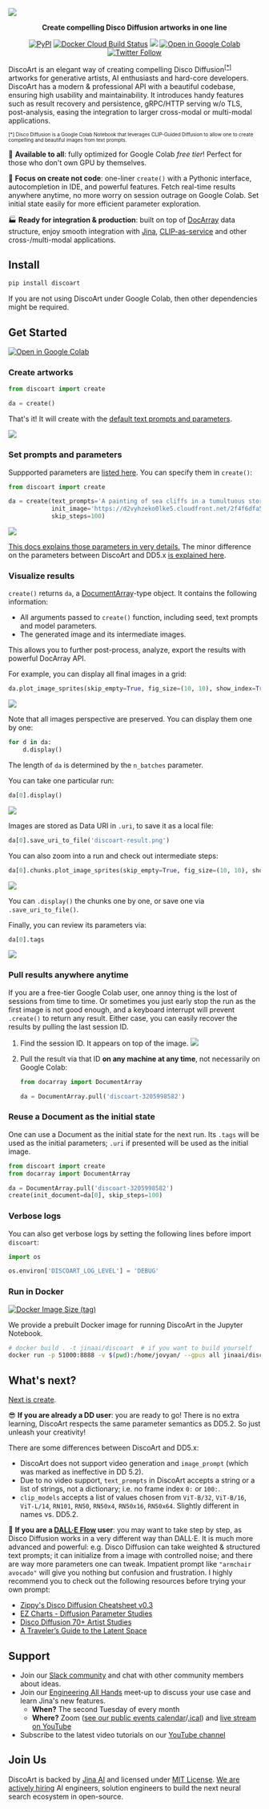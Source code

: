 ![](.github/banner.png)

<p align="center">
<b>Create compelling Disco Diffusion artworks in one line</b>
</p>

<p align=center>
<a href="https://pypi.org/project/discoart/"><img src="https://img.shields.io/pypi/v/discoart?style=flat-square&amp;label=Release" alt="PyPI"></a>
<a href="https://hub.docker.com/repository/docker/jinaai/discoart"><img alt="Docker Cloud Build Status" src="https://img.shields.io/docker/cloud/build/jinaai/discoart?logo=docker&logoColor=white&style=flat-square"></a>
<a href="https://slack.jina.ai"><img src="https://img.shields.io/badge/Slack-3.1k-blueviolet?logo=slack&amp;logoColor=white&style=flat-square"></a>
<a href="https://colab.research.google.com/github/jina-ai/discoart/blob/main/discoart.ipynb"><img src="https://img.shields.io/badge/Open-in%20Colab-brightgreen?logo=google-colab&style=flat-square" alt="Open in Google Colab"/></a>
<a href="https://twitter.com/hxiao/status/1542967938369687552?s=20&t=DO27EKNMADzv4WjHLQiPFA"><img alt="Twitter Follow" src="https://img.shields.io/twitter/follow/hxiao?label=gallery&style=social"></a> 
</p>

DiscoArt is an elegant way of creating compelling Disco Diffusion<sup><a href="#example-application">[*]</a></sup> artworks for generative artists, AI enthusiasts and hard-core developers. DiscoArt has a modern & professional API with a beautiful codebase, ensuring high usability and maintainability. It introduces handy features such as result recovery and persistence, gRPC/HTTP serving w/o TLS, post-analysis, easing the integration to larger cross-modal or multi-modal applications.

<sub><sup><a id="example-application">[*]</a> 
Disco Diffusion is a Google Colab Notebook that leverages CLIP-Guided Diffusion to allow one to create compelling and beautiful images from text prompts.
</sup></sub>

👼 **Available to all**: fully optimized for Google Colab *free tier*! Perfect for those who don't own GPU by themselves.

🎨 **Focus on create not code**: one-liner `create()` with a Pythonic interface, autocompletion in IDE, and powerful features. Fetch real-time results anywhere anytime, no more worry on session outrage on Google Colab. Set initial state easily for more efficient parameter exploration.

🏭 **Ready for integration & production**: built on top of [DocArray](https://github.com/jina-ai/docarray) data structure, enjoy smooth integration with [Jina](https://github.com/jina-ai/jina), [CLIP-as-service](https://github.com/jina-ai/clip-as-service) and other cross-/multi-modal applications.

## Install

```bash
pip install discoart
```

If you are not using DiscoArt under Google Colab, then other dependencies might be required.

## Get Started

<a href="https://colab.research.google.com/github/jina-ai/discoart/blob/main/discoart.ipynb"><img src="https://img.shields.io/badge/Open-in%20Colab-brightgreen?logo=google-colab&style=flat-square" alt="Open in Google Colab"/></a>

### Create artworks

```python
from discoart import create

da = create()
```

That's it! It will create with the [default text prompts and parameters](./discoart/resources/default.yml).

![](.github/create-demo.gif)

### Set prompts and parameters

Suppported parameters are [listed here](./discoart/resources/default.yml). You can specify them in `create()`:

```python
from discoart import create

da = create(text_prompts='A painting of sea cliffs in a tumultuous storm, Trending on ArtStation.',
            init_image='https://d2vyhzeko0lke5.cloudfront.net/2f4f6dfa5a05e078469ebe57e77b72f0.png',
            skip_steps=100)
```

![](.github/parameter-demo.gif)


[This docs explains those parameters in very details.](https://docs.google.com/document/d/1l8s7uS2dGqjztYSjPpzlmXLjl5PM3IGkRWI3IiCuK7g/mobilebasic) The minor difference on the parameters between DiscoArt and DD5.x [is explained here](#whats-next).


### Visualize results

`create()` returns `da`, a [DocumentArray](https://docarray.jina.ai/fundamentals/documentarray/)-type object. It contains the following information:
- All arguments passed to `create()` function, including seed, text prompts and model parameters.
- The generated image and its intermediate images.

This allows you to further post-process, analyze, export the results with powerful DocArray API.

For example, you can display all final images in a grid:

```python
da.plot_image_sprites(skip_empty=True, fig_size=(10, 10), show_index=True)
```
![](.github/all-results.png)

Note that all images perspective are preserved. You can display them one by one:

```python
for d in da:
    d.display()
```

The length of `da` is determined by the `n_batches` parameter.

You can take one particular run:

```python
da[0].display()
```

![](.github/display.png)

Images are stored as Data URI in `.uri`, to save it as a local file:

```python
da[0].save_uri_to_file('discoart-result.png')
```

You can also zoom into a run and check out intermediate steps:

```python
da[0].chunks.plot_image_sprites(skip_empty=True, fig_size=(10, 10), show_index=True)
```
![](.github/chunks.png)

You can `.display()` the chunks one by one, or save one via `.save_uri_to_file()`.

Finally, you can review its parameters via:

```python
da[0].tags
```
![](.github/tags.png)


### Pull results anywhere anytime

If you are a free-tier Google Colab user, one annoy thing is the lost of sessions from time to time. Or sometimes you just early stop the run as the first image is not good enough, and a keyboard interrupt will prevent `.create()` to return any result. Either case, you can easily recover the results by pulling the last session ID.

1. Find the session ID. It appears on top of the image. 
![](.github/session-id.png)

2. Pull the result via that ID **on any machine at any time**, not necessarily on Google Colab:
    ```python
    from docarray import DocumentArray

    da = DocumentArray.pull('discoart-3205998582')
    ```

### Reuse a Document as the initial state

One can use a Document as the initial state for the next run. Its `.tags` will be used as the initial parameters; `.uri` if presented will be used as the initial image.

```python
from discoart import create
from docarray import DocumentArray

da = DocumentArray.pull('discoart-3205998582')
create(init_document=da[0], skip_steps=100)
```


### Verbose logs

You can also get verbose logs by setting the following lines before import `discoart`:

```python
import os

os.environ['DISCOART_LOG_LEVEL'] = 'DEBUG'
```

### Run in Docker

[![Docker Image Size (tag)](https://img.shields.io/docker/image-size/jinaai/discoart/latest?logo=docker&logoColor=white&style=flat-square)](https://hub.docker.com/repository/docker/jinaai/discoart)

We provide a prebuilt Docker image for running DiscoArt in the Jupyter Notebook. 

```bash
# docker build . -t jinaai/discoart  # if you want to build yourself
docker run -p 51000:8888 -v $(pwd):/home/jovyan/ --gpus all jinaai/discoart
```



## What's next?

[Next is create](https://colab.research.google.com/github/jina-ai/discoart/blob/main/discoart.ipynb).

😎 **If you are already a DD user**: you are ready to go! There is no extra learning, DiscoArt respects the same parameter semantics as DD5.2. So just unleash your creativity!

There are some differences between DiscoArt and DD5.x:
  - DiscoArt does not support video generation and `image_prompt` (which was marked as ineffective in DD 5.2).
  - Due to no video support, `text_prompts` in DiscoArt accepts a string or a list of strings, not a dictionary; i.e. no frame index `0:` or `100:`.
  - `clip_models` accepts a list of values chosen from `ViT-B/32`, `ViT-B/16`, `ViT-L/14`, `RN101`, `RN50`, `RN50x4`, `RN50x16`, `RN50x64`. Slightly different in names vs. DD5.2. 

👶 **If you are a [DALL·E Flow](https://github.com/jina-ai/dalle-flow/) user**: you may want to take step by step, as Disco Diffusion works in a very different way than DALL·E. It is much more advanced and powerful: e.g. Disco Diffusion can take weighted & structured text prompts; it can initialize from a image with controlled noise; and there are way more parameters one can tweak. Impatient prompt like `"armchair avocado"` will give you nothing but confusion and frustration. I highly recommend you to check out the following resources before trying your own prompt:
- [Zippy's Disco Diffusion Cheatsheet v0.3](https://docs.google.com/document/d/1l8s7uS2dGqjztYSjPpzlmXLjl5PM3IGkRWI3IiCuK7g/mobilebasic)
- [EZ Charts - Diffusion Parameter Studies](https://docs.google.com/document/d/1ORymHm0Te18qKiHnhcdgGp-WSt8ZkLZvow3raiu2DVU/edit#)
- [Disco Diffusion 70+ Artist Studies](https://weirdwonderfulai.art/resources/disco-diffusion-70-plus-artist-studies/)
- [A Traveler’s Guide to the Latent Space](https://sweet-hall-e72.notion.site/A-Traveler-s-Guide-to-the-Latent-Space-85efba7e5e6a40e5bd3cae980f30235f#e122e748b86e4fc0ad6a7a50e46d6e10)

<!-- start support-pitch -->
## Support

- Join our [Slack community](https://slack.jina.ai) and chat with other community members about ideas.
- Join our [Engineering All Hands](https://youtube.com/playlist?list=PL3UBBWOUVhFYRUa_gpYYKBqEAkO4sxmne) meet-up to discuss your use case and learn Jina's new features.
    - **When?** The second Tuesday of every month
    - **Where?**
      Zoom ([see our public events calendar](https://calendar.google.com/calendar/embed?src=c_1t5ogfp2d45v8fit981j08mcm4%40group.calendar.google.com&ctz=Europe%2FBerlin)/[.ical](https://calendar.google.com/calendar/ical/c_1t5ogfp2d45v8fit981j08mcm4%40group.calendar.google.com/public/basic.ics))
      and [live stream on YouTube](https://youtube.com/c/jina-ai)
- Subscribe to the latest video tutorials on our [YouTube channel](https://youtube.com/c/jina-ai)

## Join Us

DiscoArt is backed by [Jina AI](https://jina.ai) and licensed under [MIT License](./LICENSE). [We are actively hiring](https://jobs.jina.ai) AI engineers, solution engineers to build the next neural search ecosystem in open-source.

<!-- end support-pitch -->
